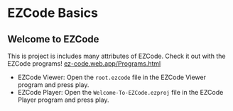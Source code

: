 # EZCode Basics

## Welcome to EZCode
This is project is includes many attributes of EZCode. Check it out with the EZCode programs! [ez-code.web.app/Programs.html](https://ez-code.web.app/Programs.html) 
- EZCode Viewer: Open the `root.ezcode` file in the EZCode Viewer program and press play.
- EZCode Player: Open the `Welcome-To-EZCode.ezproj` file in the EZCode Player program and press play.